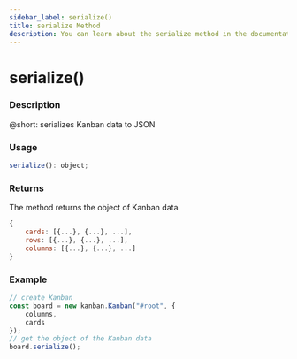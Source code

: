 ```yaml
---
sidebar_label: serialize()
title: serialize Method
description: You can learn about the serialize method in the documentation of the DHTMLX JavaScript Kanban library. Browse developer guides and API reference, try out code examples and live demos, and download a free 30-day evaluation version of DHTMLX Kanban.
---
```


# serialize()

### Description

@short: serializes Kanban data to JSON

### Usage

~~~jsx {}
serialize(): object;
~~~

### Returns

The method returns the object of Kanban data  

~~~jsx {}
{
	cards: [{...}, {...}, ...],
	rows: [{...}, {...}, ...],
	columns: [{...}, {...}, ...]
}
~~~

### Example

~~~jsx {7}
// create Kanban
const board = new kanban.Kanban("#root", {
	columns,
	cards
});
// get the object of the Kanban data
board.serialize();
~~~
